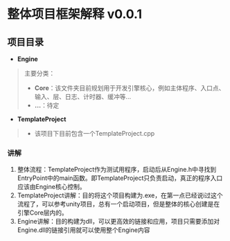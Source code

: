# 整体项目框架解释 v0.0.1
## 项目目录
- **Engine**
> 主要分类：
>- **Core**：该文件夹目前规划用于开发引擎核心，例如主体程序、入口点、输入、层、日志、计时器、缓冲等...
>- **...**：待定
- **TemplateProject**
>- 该项目下目前包含一个TemplateProject.cpp
### 讲解
1. 整体流程：TemplateProject作为测试用程序，启动后从Engine.h中寻找到EntryPoint中的main函数。即TemplateProject只负责启动，真正的程序入口应该由Engine核心控制。
2. TemplateProject讲解：目的将这个项目构建为.exe，在第一点已经说i过这个流程了，可以参考unity项目，总有一个启动项目，但是整体的核心创建是在引擎Core层内的。
3. Engine讲解：目的构建为dll，可以更高效的链接和应用，项目只需要添加对Engine.dll的链接引用就可以使用整个Engine内容


